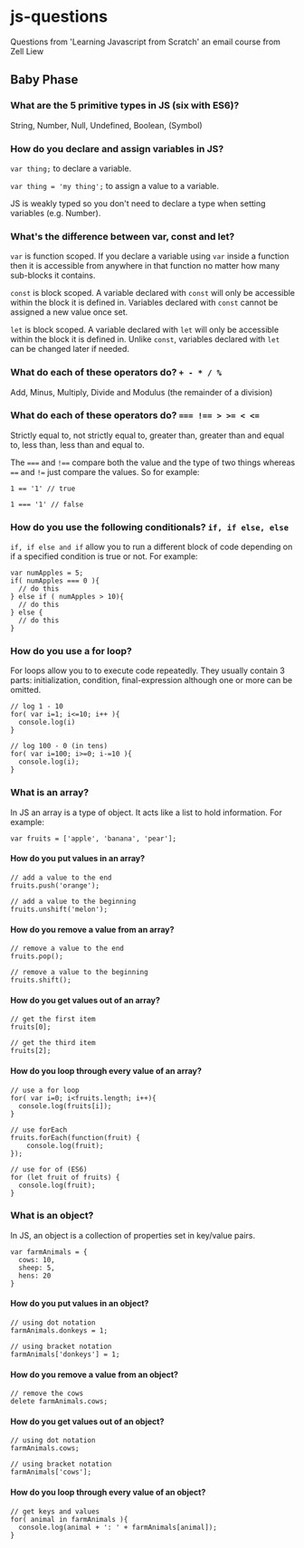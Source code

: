 # js-questions
Questions from 'Learning Javascript from Scratch'  an email course from Zell Liew

## Baby Phase

### What are the 5 primitive types in JS (six with ES6)?

String, Number, Null, Undefined, Boolean, (Symbol)

### How do you declare and assign variables in JS?

`var thing;` to declare a variable.

`var thing = 'my thing';` to assign a value to a variable. 

JS is weakly typed so you don't need to declare a type when setting variables (e.g. Number).

### What's the difference between var, const and let?

`var` is function scoped. If you declare a variable using `var` inside a function then it is accessible from anywhere in that function no matter how many sub-blocks it contains.

`const` is block scoped. A variable declared with `const` will only be accessible within the block it is defined in. Variables declared with `const` cannot be assigned a new value once set.

`let` is block scoped. A variable declared with `let` will only be accessible within the block it is defined in. Unlike `const`, variables declared with `let` can be changed later if needed.

### What do each of these operators do? `+ - * / %` 

Add, Minus, Multiply, Divide and Modulus (the remainder of a division)

### What do each of these operators do? `=== !== > >= < <=`

Strictly equal to, not strictly equal to, greater than, greater than and equal to, less than, less than and equal to.

The `===` and `!==` compare both the value and the type of two things whereas `==` and `!=` just compare the values. So for example:

`1 == '1' // true`

`1 === '1' // false`

### How do you use the following conditionals? `if, if else, else`

`if, if else and if` allow you to run a different block of code depending on if a specified condition is true or not. For example:

```
var numApples = 5;
if( numApples === 0 ){
  // do this
} else if ( numApples > 10){
  // do this
} else {
  // do this
}
```

### How do you use a for loop?

For loops allow you to to execute code repeatedly. They usually contain 3 parts: initialization, condition, final-expression although one or more can be omitted.

```
// log 1 - 10
for( var i=1; i<=10; i++ ){
  console.log(i)
}

// log 100 - 0 (in tens)
for( var i=100; i>=0; i-=10 ){
  console.log(i);
}
```

### What is an array?

In JS an array is a type of object. It acts like a list to hold information. For example: 

`var fruits = ['apple', 'banana', 'pear'];`

#### How do you put values in an array?

```
// add a value to the end
fruits.push('orange');

// add a value to the beginning
fruits.unshift('melon');
```

#### How do you remove a value from an array?

```
// remove a value to the end
fruits.pop();

// remove a value to the beginning
fruits.shift();
```

#### How do you get values out of an array?

```
// get the first item
fruits[0];

// get the third item
fruits[2];
```

#### How do you loop through every value of an array?

```
// use a for loop
for( var i=0; i<fruits.length; i++){
  console.log(fruits[i]);
}

// use forEach
fruits.forEach(function(fruit) {
    console.log(fruit);
});

// use for of (ES6)
for (let fruit of fruits) {
  console.log(fruit);
}
```

### What is an object?

In JS, an object is a collection of properties set in key/value pairs.

```
var farmAnimals = {
  cows: 10,
  sheep: 5,
  hens: 20
}
```

#### How do you put values in an object?

```
// using dot notation
farmAnimals.donkeys = 1;

// using bracket notation
farmAnimals['donkeys'] = 1;
```

#### How do you remove a value from an object?

```
// remove the cows
delete farmAnimals.cows;
```

#### How do you get values out of an object?

```
// using dot notation
farmAnimals.cows;

// using bracket notation
farmAnimals['cows'];
```

#### How do you loop through every value of an object?

```
// get keys and values
for( animal in farmAnimals ){
  console.log(animal + ': ' + farmAnimals[animal]);
}
```

